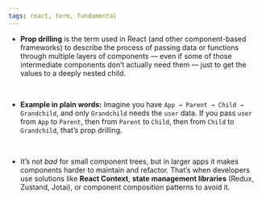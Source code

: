```yaml
---
tags: react, term, fundamental
---
```


- **Prop drilling** is the term used in React (and other component-based frameworks) to describe the process of passing data or functions through multiple layers of components — even if some of those intermediate components don’t actually need them — just to get the values to a deeply nested child.

</br>

- **Example in plain words:** Imagine you have `App → Parent → Child → Grandchild`, and only `Grandchild` needs the `user` data. If you pass `user` from `App` to `Parent`, then from `Parent` to `Child`, then from `Child` to `Grandchild`, that’s prop drilling.

</br>

- It’s not _bad_ for small component trees, but in larger apps it makes components harder to maintain and refactor. That’s when developers use solutions like **React Context**, **state management libraries** (Redux, Zustand, Jotai), or component composition patterns to avoid it.
